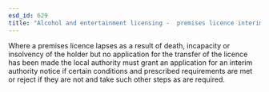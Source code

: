 ```yaml
---
esd_id: 629
title: "Alcohol and entertainment licensing -  premises licence interim authority notice"
---
```


Where a premises licence lapses as a result of death, incapacity or insolvency of the holder but no application for the transfer of the licence has been made the local authority must grant an application for an interim authority notice if certain conditions and prescribed requirements are met or reject if they are not and take such other steps as are required.

